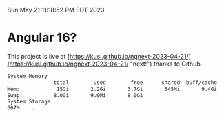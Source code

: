 Sun May 21 11:18:52 PM EDT 2023

# Angular 16?


This project is live at [https://kusl.github.io/ngnext-2023-04-21/](https://kusl.github.io/ngnext-2023-04-21/ "next!") thanks to Github.

```bash
System Memory
               total        used        free      shared  buff/cache   available
Mem:            15Gi       2.2Gi       3.7Gi       545Mi       9.4Gi        12Gi
Swap:          8.0Gi       9.0Mi       8.0Gi
System Storage
667M	.
```
